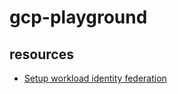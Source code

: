 # gcp-playground

## resources

- [Setup workload identity federation](./setup-workload-identity-federation.md)
